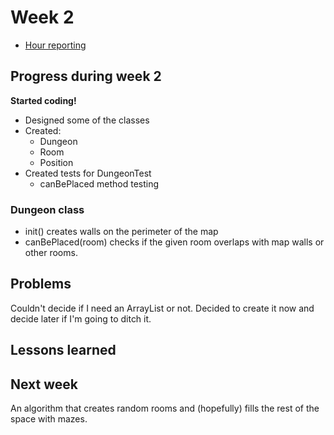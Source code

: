 # Week 2

- [Hour reporting](https://github.com/hajame/RandomDungeonGenerator2000/blob/master/documentation/hour_report.md)

## Progress during week 2

__Started coding!__  

- Designed some of the classes
- Created:
	- Dungeon
	- Room
	- Position
- Created tests for DungeonTest
	- canBePlaced method testing

### Dungeon class

- init() creates walls on the perimeter of the map
- canBePlaced(room) checks if the given room overlaps with map walls or other rooms.

## Problems

Couldn't decide if I need an ArrayList or not. Decided to create it now and decide later if I'm going to ditch it.

## Lessons learned


## Next week

An algorithm that creates random rooms and (hopefully) fills the rest of the space with mazes.
